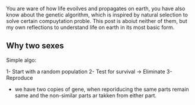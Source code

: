 
You are ware of how life evoilves and propagates on earth, you have also know about the genetic algorithm, which is inspired by natural selection to solve certain compuytation proble. This post is aboiut neither of them, but my own reflections to understand life on earth in its most basic form.




## Why two sexes


Simple algo:

1- Start with a random population
2- Test for survival -> Eliminate
3- Reproduce


- we have two copies of gene, when reporiducing the same parts remain same and the non-similar parts ar takken from either part. 
